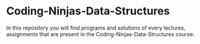 # Coding-Ninjas-Data-Structures
In this repository you will find programs and solutions of every lectures, assignments that are present in the Coding-Ninjas-Data-Structures course.

